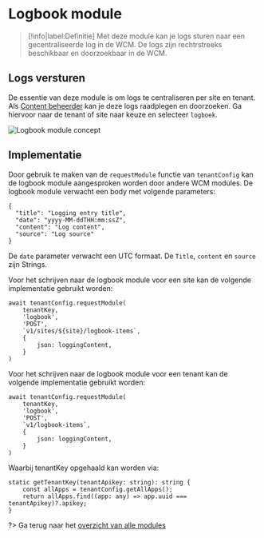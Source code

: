 # Logbook module

> [!info|label:Definitie]
> Met deze module kan je logs sturen naar een gecentraliseerde log in de WCM. De logs zijn rechtrstreeks beschikbaar en doorzoekbaar in de WCM.

## Logs versturen
De essentie van deze module is om logs te centraliseren per site en tenant. Als [Content beheerder](/redactie/content/toegang-content-beheerder) kan je deze logs raadplegen en doorzoeken. Ga hiervoor naar de tenant of site naar keuze en selecteer `logboek`.

![Logbook module concept](.//modules/assets/wcm-logbook-module-1.png 'Menu van de logbook module.')

## Implementatie

Door gebruik te maken van de `requestModule` functie van `tenantConfig` kan de logbook module aangesproken worden door andere WCM modules. De logbook module verwacht een body met volgende parameters: 

```
{
  "title": "Logging entry title",
  "date": "yyyy-MM-ddTHH:mm:ssZ",
  "content": "Log content",
  "source": "Log source"
}
```

De `date` parameter verwacht een UTC formaat. De `Title`, `content` en `source` zijn Strings. 

Voor het schrijven naar de logbook module voor een site kan de volgende implementatie gebruikt worden:

```
await tenantConfig.requestModule(
    tenantKey,
    'logbook',
    'POST',
    `v1/sites/${site}/logbook-items`,
    {
        json: loggingContent,
    }
)
```

Voor het schrijven naar de logbook module voor een tenant kan de volgende implementatie gebruikt worden:

```
await tenantConfig.requestModule(
    tenantKey,
    'logbook',
    'POST',
    `v1/logbook-items`,
    {
        json: loggingContent,
    }
)
```

Waarbij tenantKey opgehaald kan worden via: 

```
static getTenantKey(tenantApikey: string): string {
    const allApps = tenantConfig.getAllApps();
    return allApps.find((app: any) => app.uuid === tenantApikey)?.apikey;
}
```

?> Ga terug naar het [overzicht van alle modules](/modules/content/wcm-modules)
